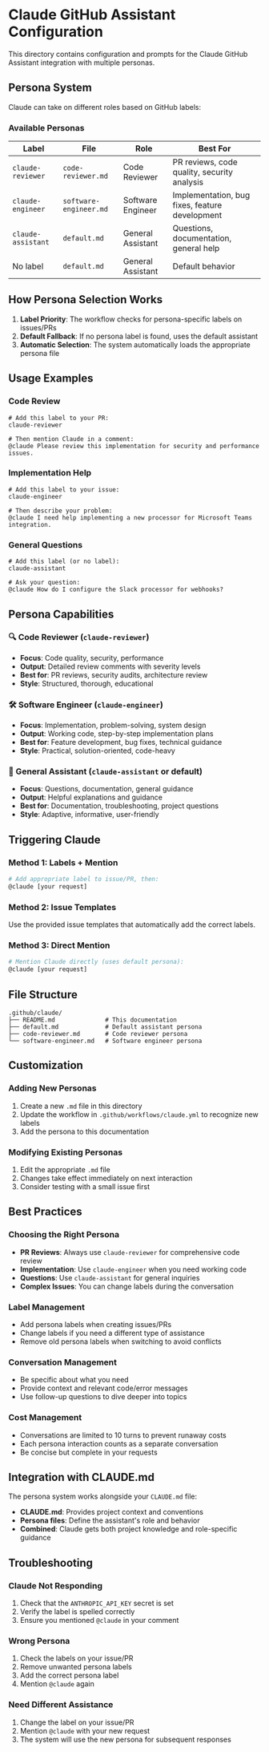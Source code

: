 # Claude GitHub Assistant Configuration

This directory contains configuration and prompts for the Claude GitHub Assistant integration with multiple personas.

## Persona System

Claude can take on different roles based on GitHub labels:

### Available Personas

| Label | File | Role | Best For |
|-------|------|------|----------|
| `claude-reviewer` | `code-reviewer.md` | Code Reviewer | PR reviews, code quality, security analysis |
| `claude-engineer` | `software-engineer.md` | Software Engineer | Implementation, bug fixes, feature development |
| `claude-assistant` | `default.md` | General Assistant | Questions, documentation, general help |
| No label | `default.md` | General Assistant | Default behavior |

## How Persona Selection Works

1. **Label Priority**: The workflow checks for persona-specific labels on issues/PRs
2. **Default Fallback**: If no persona label is found, uses the default assistant
3. **Automatic Selection**: The system automatically loads the appropriate persona file

## Usage Examples

### Code Review
```
# Add this label to your PR:
claude-reviewer

# Then mention Claude in a comment:
@claude Please review this implementation for security and performance issues.
```

### Implementation Help
```
# Add this label to your issue:
claude-engineer

# Then describe your problem:
@claude I need help implementing a new processor for Microsoft Teams integration.
```

### General Questions
```
# Add this label (or no label):
claude-assistant

# Ask your question:
@claude How do I configure the Slack processor for webhooks?
```

## Persona Capabilities

### 🔍 Code Reviewer (`claude-reviewer`)
- **Focus**: Code quality, security, performance
- **Output**: Detailed review comments with severity levels
- **Best for**: PR reviews, security audits, architecture review
- **Style**: Structured, thorough, educational

### 🛠️ Software Engineer (`claude-engineer`)
- **Focus**: Implementation, problem-solving, system design
- **Output**: Working code, step-by-step implementation plans
- **Best for**: Feature development, bug fixes, technical guidance
- **Style**: Practical, solution-oriented, code-heavy

### 💬 General Assistant (`claude-assistant` or default)
- **Focus**: Questions, documentation, general guidance
- **Output**: Helpful explanations and guidance
- **Best for**: Documentation, troubleshooting, project questions
- **Style**: Adaptive, informative, user-friendly

## Triggering Claude

### Method 1: Labels + Mention
```bash
# Add appropriate label to issue/PR, then:
@claude [your request]
```

### Method 2: Issue Templates
Use the provided issue templates that automatically add the correct labels.

### Method 3: Direct Mention
```bash
# Mention Claude directly (uses default persona):
@claude [your request]
```

## File Structure

```
.github/claude/
├── README.md              # This documentation
├── default.md             # Default assistant persona
├── code-reviewer.md       # Code reviewer persona
└── software-engineer.md   # Software engineer persona
```

## Customization

### Adding New Personas
1. Create a new `.md` file in this directory
2. Update the workflow in `.github/workflows/claude.yml` to recognize new labels
3. Add the persona to this documentation

### Modifying Existing Personas
1. Edit the appropriate `.md` file
2. Changes take effect immediately on next interaction
3. Consider testing with a small issue first

## Best Practices

### Choosing the Right Persona
- **PR Reviews**: Always use `claude-reviewer` for comprehensive code review
- **Implementation**: Use `claude-engineer` when you need working code
- **Questions**: Use `claude-assistant` for general inquiries
- **Complex Issues**: You can change labels during the conversation

### Label Management
- Add persona labels when creating issues/PRs
- Change labels if you need a different type of assistance
- Remove old persona labels when switching to avoid conflicts

### Conversation Management
- Be specific about what you need
- Provide context and relevant code/error messages
- Use follow-up questions to dive deeper into topics

### Cost Management
- Conversations are limited to 10 turns to prevent runaway costs
- Each persona interaction counts as a separate conversation
- Be concise but complete in your requests

## Integration with CLAUDE.md

The persona system works alongside your `CLAUDE.md` file:
- **CLAUDE.md**: Provides project context and conventions
- **Persona files**: Define the assistant's role and behavior
- **Combined**: Claude gets both project knowledge and role-specific guidance

## Troubleshooting

### Claude Not Responding
1. Check that the `ANTHROPIC_API_KEY` secret is set
2. Verify the label is spelled correctly
3. Ensure you mentioned `@claude` in your comment

### Wrong Persona
1. Check the labels on your issue/PR
2. Remove unwanted persona labels
3. Add the correct persona label
4. Mention `@claude` again

### Need Different Assistance
1. Change the label on your issue/PR
2. Mention `@claude` with your new request
3. The system will use the new persona for subsequent responses